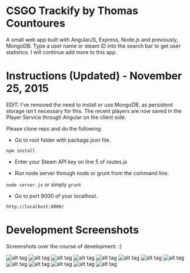 # CSGO Trackify by Thomas Countoures
A small web app built with AngularJS, Express, Node.js and previously, MongoDB. Type a user name or steam ID into the search bar to get user statistics. I will continue add more to this app.


# Instructions (Updated) - November 25, 2015

EDIT: I've removed the need to install or use MongoDB, as persistent storage isn't necessary for this. The recent players are now saved in the Player Service through Angular on the client side.

Please clone repo and do the following:

* Go to root folder with package.json file.

`npm install`

* Enter your Steam API key on line 5 of routes.js

* Run node server through node or grunt from the command line.

`node server.js` or simply `grunt`

* Go to port 8000 of your localhost.

`http://localhost:8000/`

# Development Screenshots

Screenshots over the course of development. :)

![alt tag](https://raw.github.com/thomascountoures/project_synergy/screenshots/screenshots/cs1.png)
![alt tag](https://raw.github.com/thomascountoures/project_synergy/screenshots/screenshots/cs2.png)
![alt tag](https://raw.github.com/thomascountoures/project_synergy/screenshots/screenshots/cs3.png)
![alt tag](https://raw.github.com/thomascountoures/project_synergy/screenshots/screenshots/cs6.png)
![alt tag](https://raw.github.com/thomascountoures/project_synergy/screenshots/screenshots/cs8.png)
![alt tag](https://raw.github.com/thomascountoures/project_synergy/screenshots/screenshots/cs10.png)
![alt tag](https://raw.github.com/thomascountoures/project_synergy/screenshots/screenshots/cs11.png)
![alt tag](https://raw.github.com/thomascountoures/project_synergy/screenshots/screenshots/cs13.png)
![alt tag](https://raw.github.com/thomascountoures/project_synergy/screenshots/screenshots/cs14.png)
![alt tag](https://raw.github.com/thomascountoures/project_synergy/screenshots/screenshots/cs16.png)
![alt tag](https://raw.github.com/thomascountoures/project_synergy/screenshots/screenshots/cs17.png)
![alt tag](https://raw.github.com/thomascountoures/project_synergy/screenshots/screenshots/cs18.png)
![alt tag](https://raw.github.com/thomascountoures/project_synergy/screenshots/screenshots/cs19.png)




